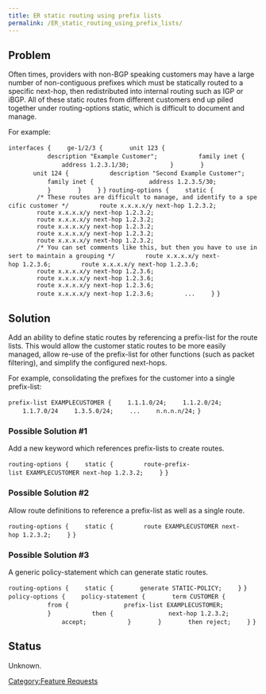 ```yaml
---
title: ER static routing using prefix lists
permalink: /ER_static_routing_using_prefix_lists/
---
```


Problem
-------

Often times, providers with non-BGP speaking customers may have a large number of non-contiguous prefixes which must be statically routed to a specific next-hop, then redistributed into internal routing such as IGP or iBGP. All of these static routes from different customers end up piled together under routing-options static, which is difficult to document and manage.

For example:

`interfaces {`
`    ge-1/2/3 {`
`       unit 123 {`
`           description "Example Customer";`
`           family inet {`
`               address 1.2.3.1/30;`
`           }`
`       }`
`       unit 124 {`
`           description "Second Example Customer";`
`           family inet {`
`               address 1.2.3.5/30;`
`           }`
`       }`
`    }`
`}`
`routing-options {`
`    static {`
`        /* These routes are difficult to manage, and identify to a specific customer */`
`        route x.x.x.x/y next-hop 1.2.3.2;`
`        route x.x.x.x/y next-hop 1.2.3.2;`
`        route x.x.x.x/y next-hop 1.2.3.2;`
`        route x.x.x.x/y next-hop 1.2.3.2;`
`        route x.x.x.x/y next-hop 1.2.3.2;`
`        route x.x.x.x/y next-hop 1.2.3.2;`
`        /* You can set comments like this, but then you have to use insert to maintain a grouping */`
`        route x.x.x.x/y next-hop 1.2.3.6;`
`        route x.x.x.x/y next-hop 1.2.3.6;`
`        route x.x.x.x/y next-hop 1.2.3.6;`
`        route x.x.x.x/y next-hop 1.2.3.6;`
`        route x.x.x.x/y next-hop 1.2.3.6;`
`        route x.x.x.x/y next-hop 1.2.3.6;`
`        ...`
`    }`
`}`

Solution
--------

Add an ability to define static routes by referencing a prefix-list for the route lists. This would allow the customer static routes to be more easily managed, allow re-use of the prefix-list for other functions (such as packet filtering), and simplify the configured next-hops.

For example, consolidating the prefixes for the customer into a single prefix-list:

`prefix-list EXAMPLECUSTOMER {`
`    1.1.1.0/24;`
`    1.1.2.0/24;`
`    1.1.7.0/24`
`    1.3.5.0/24;`
`    ...`
`    n.n.n.n/24;`
`}`

### Possible Solution \#1

Add a new keyword which references prefix-lists to create routes.

`routing-options {`
`    static {`
`        route-prefix-list EXAMPLECUSTOMER next-hop 1.2.3.2;`
`    }`
`}`

### Possible Solution \#2

Allow route definitions to reference a prefix-list as well as a single route.

`routing-options {`
`    static {`
`        route EXAMPLECUSTOMER next-hop 1.2.3.2;`
`    }`
`}`

### Possible Solution \#3

A generic policy-statement which can generate static routes.

`routing-options {`
`    static {`
`       generate STATIC-POLICY;`
`    }`
`}`
`policy-options {`
`    policy-statement {`
`       term CUSTOMER {`
`           from {`
`               prefix-list EXAMPLECUSTOMER;`
`           }`
`           then {`
`               next-hop 1.2.3.2;`
`               accept;`
`           }`
`       }`
`       then reject;`
`    }`
`}`

Status
------

Unknown.

[Category:Feature Requests](/Category:Feature_Requests "wikilink")